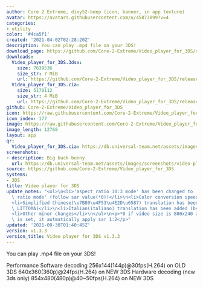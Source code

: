 ```yaml
---
author: Core 2 Extreme, dixy52-beep (icon, banner, in app texture)
avatar: https://avatars.githubusercontent.com/u/45873899?v=4
categories:
- utility
color: '#4ca5f1'
created: '2021-04-02T02:28:20Z'
description: You can play .mp4 file on your 3DS!
download_page: https://github.com/Core-2-Extreme/Video_player_for_3DS/releases
downloads:
  Video_player_for_3DS.3dsx:
    size: 7639536
    size_str: 7 MiB
    url: https://github.com/Core-2-Extreme/Video_player_for_3DS/releases/download/v1.3.3/Video_player_for_3DS.3dsx
  Video_player_for_3DS.cia:
    size: 5170112
    size_str: 4 MiB
    url: https://github.com/Core-2-Extreme/Video_player_for_3DS/releases/download/v1.3.3/Video_player_for_3DS.cia
github: Core-2-Extreme/Video_player_for_3DS
icon: https://raw.githubusercontent.com/Core-2-Extreme/Video_player_for_3DS/main/resource/icon.png
icon_index: 177
image: https://raw.githubusercontent.com/Core-2-Extreme/Video_player_for_3DS/main/resource/banner.png
image_length: 12768
layout: app
qr:
  Video_player_for_3DS.cia: https://db.universal-team.net/assets/images/qr/video_player_for_3ds-cia.png
screenshots:
- description: Big buck bunny
  url: https://db.universal-team.net/assets/images/screenshots/video-player-for-3ds/big-buck-bunny.png
source: https://github.com/Core-2-Extreme/Video_player_for_3DS
systems:
- 3DS
title: Video player for 3DS
update_notes: "<ul>\n<li>'aspect ratio 10:3 mode' has been changed to 'correct aspect\
  \ ratio mode' (follow sar value(*0))</li>\n<li>Color conversion speed has been improved</li>\n\
  <li>Simplified Chinese(\u7B80\u4F53\u4E2D\u6587) translation has been added (by\
  \ LITTOMA)</li>\n<li>Italian(italiano) translation has been added (by dixy52-beep)</li>\n\
  <li>Other minor changes</li>\n</ul>\n<p>*0 if video size is 800x240 and no sar value\
  \ is set, it autmatically apply sar 1:2</p>"
updated: '2021-09-30T01:40:45Z'
version: v1.3.3
version_title: Video player for 3DS v1.3.3
---
```

You can play .mp4 file on your 3DS!

Performance
Software decoding
256x144(144p)@30fps(H.264) on OLD 3DS
640x360(360p)@24fps(H.264) on NEW 3DS
Hardware decoding (new 3ds only)
854x480(480p)@40~50fps(H.264) on NEW 3DS